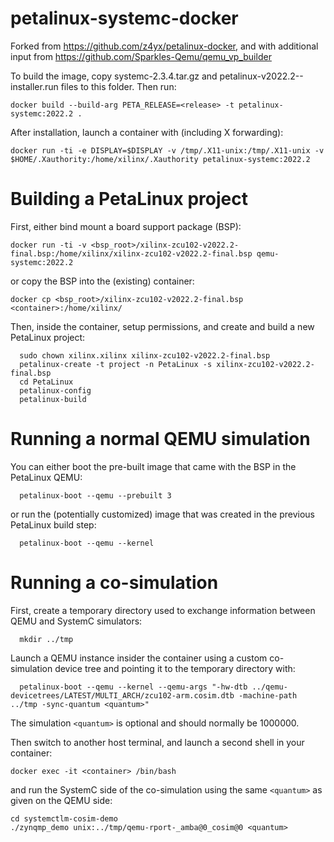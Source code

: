 # petalinux-systemc-docker

Forked from https://github.com/z4yx/petalinux-docker, and with additional input from https://github.com/Sparkles-Qemu/qemu_vp_builder

To build the image, copy systemc-2.3.4.tar.gz and petalinux-v2022.2-<release>-installer.run files to this folder. Then run:

`docker build --build-arg PETA_RELEASE=<release> -t petalinux-systemc:2022.2 .`

After installation, launch a container with (including X forwarding):

`docker run -ti -e DISPLAY=$DISPLAY -v /tmp/.X11-unix:/tmp/.X11-unix -v $HOME/.Xauthority:/home/xilinx/.Xauthority petalinux-systemc:2022.2`

# Building a PetaLinux project

First, either bind mount a board support package (BSP):

`docker run -ti -v <bsp_root>/xilinx-zcu102-v2022.2-final.bsp:/home/xilinx/xilinx-zcu102-v2022.2-final.bsp qemu-systemc:2022.2`

or copy the BSP into the (existing) container:

`docker cp <bsp_root>/xilinx-zcu102-v2022.2-final.bsp <container>:/home/xilinx/`

Then, inside the container, setup permissions, and create and build a new PetaLinux project:

      sudo chown xilinx.xilinx xilinx-zcu102-v2022.2-final.bsp
      petalinux-create -t project -n PetaLinux -s xilinx-zcu102-v2022.2-final.bsp
      cd PetaLinux
      petalinux-config
      petalinux-build

# Running a normal QEMU simulation

You can either boot the pre-built image that came with the BSP in the PetaLinux QEMU:

      petalinux-boot --qemu --prebuilt 3

or run the (potentially customized) image that was created in the previous PetaLinux build step:

      petalinux-boot --qemu --kernel

# Running a co-simulation

First, create a temporary directory used to exchange information between QEMU and SystemC simulators:

      mkdir ../tmp

Launch a QEMU instance insider the container using a custom co-simulation device tree and pointing it to the temporary directory with:

      petalinux-boot --qemu --kernel --qemu-args "-hw-dtb ../qemu-devicetrees/LATEST/MULTI_ARCH/zcu102-arm.cosim.dtb -machine-path ../tmp -sync-quantum <quantum>"

The simulation `<quantum>` is optional and should normally be 1000000.

Then switch to another host terminal, and launch a second shell in your container:

`docker exec -it <container> /bin/bash`

and run the SystemC side of the co-simulation using the same `<quantum>` as given on the QEMU side:

    cd systemctlm-cosim-demo
    ./zynqmp_demo unix:../tmp/qemu-rport-_amba@0_cosim@0 <quantum>

